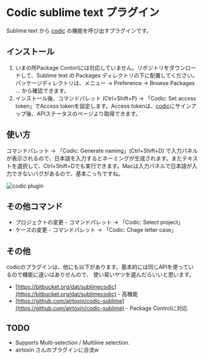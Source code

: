# Codic sublime text プラグイン
Sublime text から [codic](https://codic.jp/) の機能を呼び出すプラグインです。

## インストール
1. いまの所Package Contorlには対応していません。リポジトリをダウンロードして、Sublime text の Packages ディレクトリの下に配置してください。パッケージディレクトリは、メニュー -> Preference -> Browse  Packages ... から確認できます。
2. インストール後、コマンドパレット (Ctrl+Shift+P) -> 「Codic: Set access token」でAccess tokenを設定します。Access tokenは、[codic](https://codic.jp/)にサインアップ後、APIステータスのページより取得できます。

## 使い方
コマンドパレット -> 「Codic: Generate naming」(Ctrl+Shift+D) で入力パネルが表示されるので、日本語を入力するとネーミングが生成されます。またテキストを選択して、Ctrl+Shift+Dでも実行できます。Macは入力パネルで日本語が入力できないバグがあるので、基本こっちですね。

![codic plugin](https://codic.jp/external/github/sublime.png)

## その他コマンド
- プロジェクトの変更 - コマンドパレット -> 「Codic: Select project」
- ケースの変更 - コマンドパレット -> 「Codic: Chage letter case」

## その他
codicのプラグインは、他にも以下があります。基本的には同じAPIを使っているので機能に違いはありせんので、
使い易いヤツを選んだらいいと思います。

- [https://bitbucket.org/dat/sublimecodic](https://bitbucket.org/dat/sublimecodic) - 高機能
- [https://github.com/airtoxin/codic-sublime](https://github.com/airtoxin/codic-sublime) - Package Controlに対応

## TODO
- Supports Multi-selection / Multiline selection.
- airtoxin さんのプラグインに合流w
